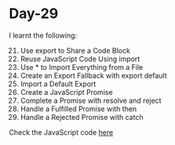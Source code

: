 # Day-29
I learnt the following:

21. Use export to Share a Code Block
22. Reuse JavaScript Code Using import
23. Use * to Import Everything from a File
24. Create an Export Fallback with export default
25. Import a Default Export
26. Create a JavaScript Promise
27. Complete a Promise with resolve and reject
28. Handle a Fulfilled Promise with then
29. Handle a Rejected Promise with catch

Check the JavaScript code [here](./index.js)  